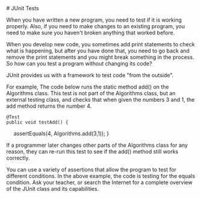 <body>
<div id="wrap">
<div id="main">
<div id="header">

</div>
<div id="moduleIndex">
# JUnit Tests


When you have written a new program, you need to test if it is working properly. Also, if you need to make changes to an existing program, you need to make sure you haven't broken anything that worked before.



When you develop new code, you sometimes add print statements to check what is happening, but after you have done that, you need to go back and remove the print statements and you might break something in the process. So how can you test a program without changing its code?


JUnit provides us with a framework to test code "from the outside".


For example, The code below runs the static method add() on the Algorithms class. This test is not part of the Algorithms class, but an external testing class, and checks that when given the numbers 3 and 1, the add method returns the number 4.



    @Test
	public void testAdd() {
     assertEquals(4, Algorithms.add(3,1));
	}



If a programmer later changes other parts of the Algorithms class for any reason, they can re-run this test to see if the add() method still works correctly.


You can use a variety of assertions that allow the program to test for different conditions. In the above example, the code is testing for the equals condition.  Ask your teacher, or search the Internet for a complete overview of the JUnit class and its capabilities.


</div>
</div>
</div>
<div id="footer">

</div>
</body>
